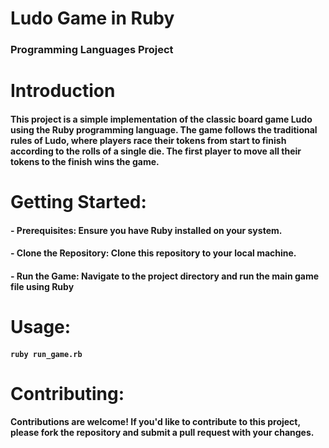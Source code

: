 # **Ludo Game in Ruby**
### Programming Languages Project
#
# Introduction
#### This project is a simple implementation of the classic board game Ludo using the Ruby programming language. The game follows the traditional rules of Ludo, where players race their tokens from start to finish according to the rolls of a single die. The first player to move all their tokens to the finish wins the game.
#
# Getting Started:
#### - Prerequisites: Ensure you have Ruby installed on your system.
#### - Clone the Repository: Clone this repository to your local machine.
#### - Run the Game: Navigate to the project directory and run the main game file using Ruby
#
# Usage:
####  `ruby run_game.rb`
#
# Contributing:
#### Contributions are welcome! If you'd like to contribute to this project, please fork the repository and submit a pull request with your changes.
#
